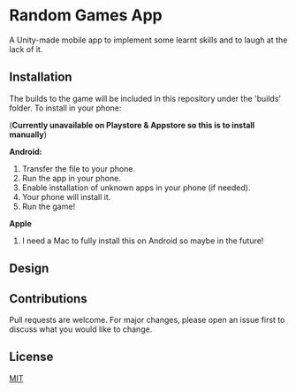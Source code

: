 # Random Games App

A Unity-made mobile app to implement some learnt skills and to laugh at the lack of it.

## Installation

The builds to the game will be included in this repository under the 'builds' folder. 
To install in your phone:

(**Currently unavailable on Playstore & Appstore so this is to install manually**)

**Android:** 
1. Transfer the file to your phone.
2. Run the app in your phone.
3. Enable installation of unknown apps in your phone (if needed).
4. Your phone will install it.
5. Run the game!

**Apple**

1. I need a Mac to fully install this on Android so maybe in the future!

## Design



## Contributions
Pull requests are welcome. For major changes, please open an issue first to discuss what you would like to change.

## License
[MIT](https://choosealicense.com/licenses/mit/)
